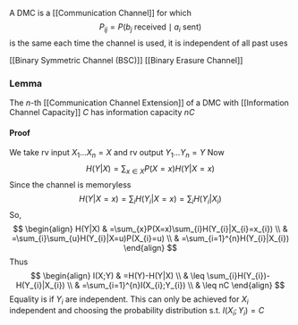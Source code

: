 A DMC is a [[Communication Channel]] for which 
$$
P_{ij}=P(b_{j}\text{ received}\mid a_{i}\text{ sent})
$$
is the same each time the channel is used, it is independent of all past uses

[[Binary Symmetric Channel (BSC)]]
[[Binary Erasure Channel]]

### Lemma
The $n$-th [[Communication Channel Extension]] of a DMC with [[Information Channel Capacity]] $C$ has information capacity $nC$
#### Proof
We take rv input $X_{1}\dots X_{n}=X$ and rv output $Y_{1}\dots Y_{n}=Y$
Now 
$$
H(Y|X)=\sum_{x\in X}P(X=x)H(Y|X=x)
$$
Since the channel is memoryless 
$$
H(Y|X=x)=\sum_{i}H(Y_{i}|X=x)=\sum_{i}H(Y_{i}|X_{i})
$$
So,
$$
\begin{align}
H(Y|X) & =\sum_{x}P(X=x)\sum_{i}H(Y_{i}|X_{i}=x_{i}) \\
 & =\sum_{i}\sum_{u}H(Y_{i}|X=u)P(X_{i}=u)  \\
 & =\sum_{i=1}^{n}H(Y_{i}|X_{i})
\end{align}
$$
Thus
$$
\begin{align}
I(X;Y) & =H(Y)-H(Y|X) \\
 & \leq \sum_{i}H(Y_{i})-H(Y_{i}|X_{i}) \\
 & =\sum_{i=1}^{n}I(X_{i};Y_{i}) \\
 & \leq nC
\end{align}
$$
Equality is if $Y_{i}$ are independent. This can only be achieved for $X_{i}$ independent and choosing the probability distribution s.t. $I(X_{i};Y_{i})=C$